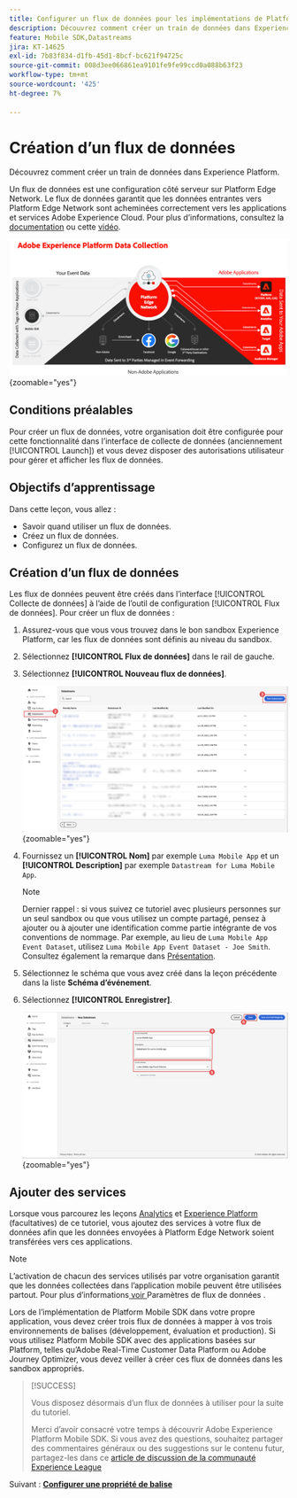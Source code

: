 ```yaml
---
title: Configurer un flux de données pour les implémentations de Platform Mobile SDK
description: Découvrez comment créer un train de données dans Experience Platform.
feature: Mobile SDK,Datastreams
jira: KT-14625
exl-id: 7b83f834-d1fb-45d1-8bcf-bc621f94725c
source-git-commit: 008d3ee066861ea9101fe9fe99ccd0a088b63f23
workflow-type: tm+mt
source-wordcount: '425'
ht-degree: 7%

---
```


# Création dʼun flux de données

Découvrez comment créer un train de données dans Experience Platform.

Un flux de données est une configuration côté serveur sur Platform Edge Network. Le flux de données garantit que les données entrantes vers Platform Edge Network sont acheminées correctement vers les applications et services Adobe Experience Cloud. Pour plus d’informations, consultez la [documentation](https://experienceleague.adobe.com/fr/docs/experience-platform/datastreams/overview) ou cette [vidéo](https://experienceleague.adobe.com/fr/docs/platform-learn/data-collection/edge-network/configure-datastreams).

![Architecture](assets/architecture.png){zoomable="yes"}

## Conditions préalables

Pour créer un flux de données, votre organisation doit être configurée pour cette fonctionnalité dans l’interface de collecte de données (anciennement [!UICONTROL Launch]) et vous devez disposer des autorisations utilisateur pour gérer et afficher les flux de données.

## Objectifs d’apprentissage

Dans cette leçon, vous allez :

* Savoir quand utiliser un flux de données.
* Créez un flux de données.
* Configurez un flux de données.

## Création dʼun flux de données

Les flux de données peuvent être créés dans l’interface [!UICONTROL Collecte de données] à l’aide de l’outil de configuration [!UICONTROL Flux de données]. Pour créer un flux de données :

1. Assurez-vous que vous vous trouvez dans le bon sandbox Experience Platform, car les flux de données sont définis au niveau du sandbox.
1. Sélectionnez **[!UICONTROL Flux de données]** dans le rail de gauche.
1. Sélectionnez **[!UICONTROL Nouveau flux de données]**.

   ![page de départ flux de données](assets/datastream-new.png){zoomable="yes"}

1. Fournissez un **[!UICONTROL Nom]** par exemple `Luma Mobile App` et un **[!UICONTROL Description]** par exemple `Datastream for Luma Mobile App`.

   >[!NOTE]
   >
   >Dernier rappel : si vous suivez ce tutoriel avec plusieurs personnes sur un seul sandbox ou que vous utilisez un compte partagé, pensez à ajouter ou à ajouter une identification comme partie intégrante de vos conventions de nommage. Par exemple, au lieu de `Luma Mobile App Event Dataset`, utilisez `Luma Mobile App Event Dataset - Joe Smith`. Consultez également la remarque dans [Présentation](overview.md).

1. Sélectionnez le schéma que vous avez créé dans la leçon précédente dans la liste **Schéma d’événement**.
1. Sélectionnez **[!UICONTROL Enregistrer]**.

   ![nouveaux flux de données](assets/datastream-name.png){zoomable="yes"}


## Ajouter des services

Lorsque vous parcourez les leçons [Analytics](analytics.md) et [Experience Platform](platform.md) (facultatives) de ce tutoriel, vous ajoutez des services à votre flux de données afin que les données envoyées à Platform Edge Network soient transférées vers ces applications.

<!--

### Adobe Analytics

1. Select **[!UICONTROL Add Service]**.

1. Add **[!UICONTROL Adobe Analytics]** from the [!UICONTROL Service] list, 

1. Enter the name of the report site that you want to use in **[!UICONTROL Report Suite ID]**.

1. Enable the service by switching **[!UICONTROL Enabled]** on.

1. Select **[!UICONTROL Save]**.

   ![Add Adobe Analytics as datastream service](assets/datastream-service-aa.png){zoomable="yes"}


### Adobe Experience Platform

You might also want to enable the Adobe Experience Platform service. 

>[!IMPORTANT]
>
>You can only enable the Adobe Experience Platform service when having created an event dataset. If you don't already have an event dataset created, follow the instructions [here](platform.md).

1. Click ![Add](https://spectrum.adobe.com/static/icons/workflow_18/Smock_AddCircle_18_N.svg) **[!UICONTROL Add Service]** to add another service.

1. Select **[!UICONTROL Adobe Experience Platform]** from the [!UICONTROL Service] list.

1. Enable the service by switching **[!UICONTROL Enabled]** on.

1. Select the **[!UICONTROL Event Dataset]** that you created as part of the [Create a dataset](platform.md#create-a-dataset) instructions, for example **Luma Mobile App Event Dataset**

1. Select **[!UICONTROL Save]**.

   ![Add Adobe Experience Platform as a datastream service](assets/datastream-service-aep.png){zoomable="yes"}
1. The final configuration should look something like this.
   
   ![datastream settings](assets/datastream-settings.png){zoomable="yes"}

-->


>[!NOTE]
>
>L’activation de chacun des services utilisés par votre organisation garantit que les données collectées dans l’application mobile peuvent être utilisées partout. Pour plus d’informations[ voir ](https://experienceleague.adobe.com/fr/docs/experience-platform/datastreams/overview) Paramètres de flux de données .

Lors de l’implémentation de Platform Mobile SDK dans votre propre application, vous devez créer trois flux de données à mapper à vos trois environnements de balises (développement, évaluation et production). Si vous utilisez Platform Mobile SDK avec des applications basées sur Platform, telles qu’Adobe Real-Time Customer Data Platform ou Adobe Journey Optimizer, vous devez veiller à créer ces flux de données dans les sandbox appropriés.

>[!SUCCESS]
>
>Vous disposez désormais d’un flux de données à utiliser pour la suite du tutoriel.
>
>Merci d’avoir consacré votre temps à découvrir Adobe Experience Platform Mobile SDK. Si vous avez des questions, souhaitez partager des commentaires généraux ou des suggestions sur le contenu futur, partagez-les dans ce [article de discussion de la communauté Experience League](https://experienceleaguecommunities.adobe.com/t5/adobe-experience-platform-data/tutorial-discussion-implement-adobe-experience-cloud-in-mobile/td-p/443796?profile.language=fr)

Suivant : **[Configurer une propriété de balise](configure-tags.md)**
